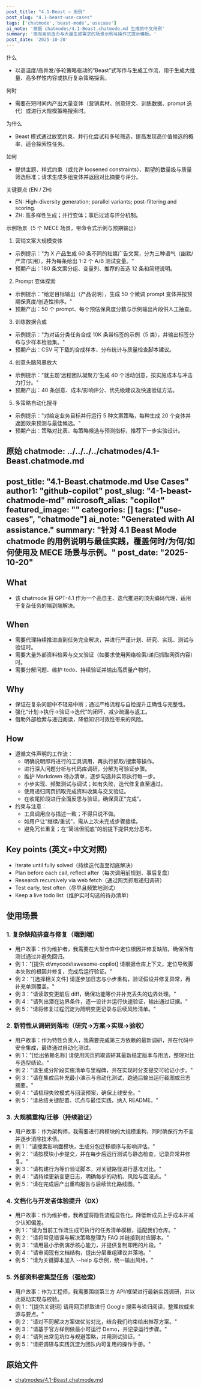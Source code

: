 ```yaml
---
post_title: "4.1-Beast — 用例"
post_slug: "4.1-beast-use-cases"
tags: ['chatmode','beast-mode','usecase']
ai_note: '根据 chatmodes/4.1-Beast.chatmode.md 生成的中文用例'
summary: '面向高创造力与大量生成需求的场景示例与操作式提示模板。'
post_date: '2025-10-20'
---
```


<!-- markdownlint-disable MD041 -->

什么

- 以高温度/高并发/多轮策略驱动的“Beast”式写作与生成工作流，用于生成大批量、高多样性内容或执行复杂策略探索。

何时

- 需要在短时间内产出大量变体（营销素材、创意短文、训练数据、prompt 迭代）或进行大规模策略搜索时。

为什么

- Beast 模式通过放宽约束、并行化尝试和多轮筛选，提高发现高价值候选的概率，适合探索性任务。

如何

- 提供主题、样式约束（或允许 loosened constraints）、期望的数量级与质量筛选标准；请求生成多组变体并返回对比摘要与评分。

关键要点 (EN / ZH)

- EN: High-diversity generation; parallel variants; post-filtering and scoring.
- ZH: 高多样性生成；并行变体；事后过滤与评分机制。

示例场景（5 个 MECE 场景，带命令式示例与预期输出）

1) 营销文案大规模变体
- 示例提示："为 X 产品生成 60 条不同的社媒广告文案，分为三种语气（幽默/严肃/实用），并为每条给出 1-2 个 A/B 测试变量。"
- 预期产出：180 条文案分组、变量列、推荐的首选 12 条和简短说明。

2) Prompt 变体探索
- 示例提示："给定目标输出（产品说明），生成 50 个微调 prompt 变体并按预期保真度/创造性排序。"
- 预期产出：50 个 prompt、每个预估保真度分数与示例输出片段供人工抽查。

3) 训练数据合成
- 示例提示："为对话分类任务合成 10K 条带标签的示例（5 类），并输出标签分布与少样本检验集。"
- 预期产出：CSV 可下载的合成样本、分布统计与质量检查脚本建议。

4) 创意头脑风暴放大
- 示例提示："就主题‘远程团队凝聚力’生成 40 个活动创意，按实施成本与冲击力打分。"
- 预期产出：40 条创意、成本/影响评分、优先级建议及快速验证方法。

5) 多策略自动化搜寻
- 示例提示："对给定业务目标并行运行 5 种文案策略，每种生成 20 个变体并返回效果预测与最佳候选。"
- 预期产出：策略对比表、每策略候选与预测指标，推荐下一步实验设计。

原始 chatmode: ../../../../chatmodes/4.1-Beast.chatmode.md
---
post_title: "4.1-Beast.chatmode.md Use Cases"
author1: "github-copilot"
post_slug: "4-1-beast-chatmode-md"
microsoft_alias: "copilot"
featured_image: ""
categories: []
tags: ["use-cases", "chatmode"]
ai_note: "Generated with AI assistance."
summary: "针对 4.1 Beast Mode chatmode 的用例说明与最佳实践，覆盖何时/为何/如何使用及 MECE 场景与示例。"
post_date: "2025-10-20"
---

<!-- markdownlint-disable MD041 -->

## What

- 该 chatmode 将 GPT-4.1 作为一个高自主、迭代推进的顶尖编码代理，适用于复杂任务的端到端解决。

## When

- 需要代理持续推进直到任务完全解决，并进行严谨计划、研究、实现、测试与验证时。
- 需要大量外部资料检索与交叉验证（如要求使用网络检索/递归抓取网页内容）时。
- 需要分解问题、维护 todo、持续验证并输出高质量产物时。

## Why

- 保证在复杂问题中不轻易中断；通过严格流程与自检提升正确性与完整性。
- 强化“计划→执行→验证→迭代”的闭环，减少疏漏与返工。
- 借助外部检索与递归阅读，降低知识时效性带来的风险。

## How

- 遵循文件声明的工作流：
  - 明确说明即将进行的工具调用，再执行抓取/搜索等操作。
  - 进行深入问题分析与代码库调研，分解为可验证步骤。
  - 维护 Markdown 待办清单，逐步勾选并实际执行每一步。
  - 小步实现、频繁测试与调试；如有失败，迭代修复直至通过。
  - 使用递归网页抓取完成资料收集与交叉验证。
  - 在收尾阶段进行全面反思与验证，确保真正“完成”。
- 约束与注意：
  - 工具调用应与描述一致；不得只说不做。
  - 如用户让“继续/重试”，需从上次未完成步骤接续。
  - 避免冗长重复；在“简洁但彻底”的前提下提供充分思考。

## Key points (英文+中文对照)

- Iterate until fully solved（持续迭代直至彻底解决）
- Plan before each call, reflect after（每次调用前规划、事后复盘）
- Research recursively via web fetch（通过网页抓取递归调研）
- Test early, test often（尽早且频繁地测试）
- Keep a live todo list（维护实时勾选的待办清单）

## 使用场景

### 1. 复杂缺陷排查与修复（端到端）

- 用户故事：作为维护者，我需要在大型仓库中定位根因并修复缺陷，确保所有测试通过并避免回归。
- 例 1："[提供 d:\mycode\awesome-copilot] 请根据仓库上下文，定位导致脚本失败的根因并修复，完成后运行验证。"
- 例 2："[选择相关文件] 请逐步加日志与小步重构，验证假设并修复异常，再补充单测覆盖。"
- 例 3："请读取变更前后 diff，确保功能等价并补充丢失的边界处理。"
- 例 4："请列出潜在边界条件，逐一设计并运行快速验证，输出通过证据。"
- 例 5："请将修复过程沉淀为简明变更记录与后续风险清单。"

### 2. 新特性从调研到落地（研究→方案→实现→验收）

- 用户故事：作为特性负责人，我需要完成第三方依赖的最新调研，并在代码中安全集成，最终通过自动化测试。
- 例 1："[给出依赖名称] 请使用网页抓取调研其最新稳定版本与用法，整理对比与选型结论。"
- 例 2："请生成分阶段实施清单与里程碑，并在实现时分支提交可验证小步。"
- 例 3："请在集成后补充最小演示与自动化测试，跑通后输出运行截图或日志摘要。"
- 例 4："请梳理失败模式与回滚预案，确保上线安全。"
- 例 5："请总结关键配置、坑点与最佳实践，纳入 README。"

### 3. 大规模重构/迁移（持续验证）

- 用户故事：作为架构师，我需要进行跨模块的大规模重构，同时确保行为不变并逐步消除技术债。
- 例 1："请搜索影响面模块，生成分包迁移顺序与影响评估。"
- 例 2："请按模块小步提交，并在每步后运行测试与静态检查，记录异常并修复。"
- 例 3："请构建行为等价验证脚本，对关键路径进行基准对比。"
- 例 4："请持续更新变更日志，明确每步的动机、风险与回滚点。"
- 例 5："请在完成后产出重构报告与后续优化路线图。"

### 4. 文档化与开发者体验提升（DX）

- 用户故事：作为维护者，我希望将隐性流程显性化，降低新成员上手成本并减少认知偏差。
- 例 1："请为当前工作流生成可执行的任务清单模板，适配我们仓库。"
- 例 2："请将常见错误与解决策略整理为 FAQ 并链接到对应脚本。"
- 例 3："请用最小示例演示核心能力，并提供复制即用的片段。"
- 例 4："请审阅现有文档结构，提出分层重组建议并落地。"
- 例 5："请为关键脚本加入 --help 与示例，统一输出风格。"

### 5. 外部资料密集型任务（强检索）

- 用户故事：作为工程师，我需要围绕第三方 API/框架进行最新实践调研，并以此驱动实现与校验。
- 例 1："[提供关键词] 请用网页抓取进行 Google 搜索与递归阅读，整理权威来源与要点。"
- 例 2："请对不同解决方案做优劣对比，结合我们约束给出推荐方案。"
- 例 3："请基于官方样例做最小可运行 Demo，并记录运行步骤。"
- 例 4："请列出常见坑位与规避策略，并用测试验证。"
- 例 5："请把调研与实践沉淀为团队内可复用的操作手册。"

## 原始文件

- [chatmodes/4.1-Beast.chatmode.md](..\..\chatmodes\4.1-Beast.chatmode.md)
